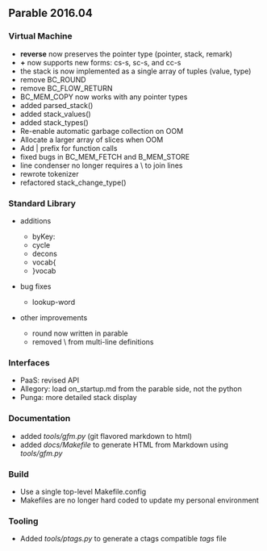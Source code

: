 ## Parable 2016.04

### Virtual Machine

* **reverse** now preserves the pointer type (pointer, stack, remark)
* **+** now supports new forms: cs-s, sc-s, and cc-s
* the stack is now implemented as a single array of tuples (value, type)
* remove BC_ROUND
* remove BC\_FLOW\_RETURN
* BC_MEM_COPY now works with any pointer types
* added parsed_stack()
* added stack_values()
* added stack_types()
* Re-enable automatic garbage collection on OOM
* Allocate a larger array of slices when OOM
* Add | prefix for function calls
* fixed bugs in BC_MEM_FETCH and B_MEM_STORE
* line condenser no longer requires a \ to join lines
* rewrote tokenizer
* refactored stack_change_type()

### Standard Library

* additions

  * byKey:
  * cycle
  * decons
  * vocab{
  * }vocab

* bug fixes

  * lookup-word

* other improvements

  * round now written in parable
  * removed \ from multi-line definitions

### Interfaces

* PaaS: revised API
* Allegory: load on_startup.md from the parable side, not the python
* Punga: more detailed stack display

### Documentation

* added *tools/gfm.py* (git flavored markdown to html)
* added *docs/Makefile* to generate HTML from Markdown using *tools/gfm.py*

### Build

* Use a single top-level Makefile.config
* Makefiles are no longer hard coded to update my personal environment

### Tooling

* Added *tools/ptags.py* to generate a ctags compatible *tags* file

